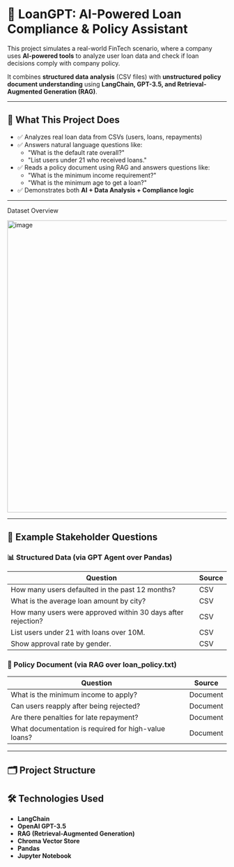 # 💼 LoanGPT: AI-Powered Loan Compliance & Policy Assistant

This project simulates a real-world FinTech scenario, where a company uses **AI-powered tools** to analyze user loan data and check if loan decisions comply with company policy.

It combines **structured data analysis** (CSV files) with **unstructured policy document understanding** using **LangChain, GPT-3.5, and Retrieval-Augmented Generation (RAG)**.

---

## 🚀 What This Project Does

- ✅ Analyzes real loan data from CSVs (users, loans, repayments)
- ✅ Answers natural language questions like:
  - "What is the default rate overall?"
  - "List users under 21 who received loans."
- ✅ Reads a policy document using RAG and answers questions like:
  - "What is the minimum income requirement?"
  - "What is the minimum age to get a loan?"
- ✅ Demonstrates both **AI + Data Analysis + Compliance logic**

---
Dataset Overview

<img width="1194" height="670" alt="image" src="https://github.com/user-attachments/assets/6a749cac-140b-41d8-afe0-85509ca20632" />

---

## 🧠 Example Stakeholder Questions

### 📊 Structured Data (via GPT Agent over Pandas)

| Question | Source |
|----------|--------|
| How many users defaulted in the past 12 months? | CSV |
| What is the average loan amount by city? | CSV |
| How many users were approved within 30 days after rejection? | CSV |
| List users under 21 with loans over 10M. | CSV |
| Show approval rate by gender. | CSV |

### 📄 Policy Document (via RAG over loan_policy.txt)

| Question | Source |
|----------|--------|
| What is the minimum income to apply? | Document |
| Can users reapply after being rejected? | Document |
| Are there penalties for late repayment? | Document |
| What documentation is required for high-value loans? | Document |

---

## 🗂 Project Structure


## 🛠️ Technologies Used

- **LangChain**
- **OpenAI GPT-3.5**
- **RAG (Retrieval-Augmented Generation)**
- **Chroma Vector Store**
- **Pandas**
- **Jupyter Notebook**
